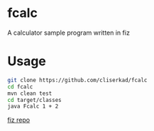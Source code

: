 # fcalc
A calculator sample program written in fiz

# Usage
```bash
git clone https://github.com/cliserkad/fcalc
cd fcalc
mvn clean test
cd target/classes
java Fcalc 1 + 2
```

[fiz repo](https://github.com/cliserkad/fiz)

